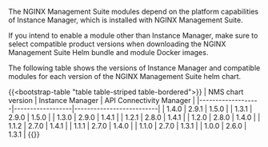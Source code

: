 The NGINX Management Suite modules depend on the platform capabilities of Instance Manager, which is installed with NGINX Management Suite.

If you intend to enable a module other than Instance Manager, make sure to select compatible product versions when downloading the NGINX Management Suite Helm bundle and module Docker images.

The following table shows the versions of Instance Manager and compatible modules for each version of the NGINX Management Suite helm chart.

{{<bootstrap-table "table table-striped table-bordered">}}
| NMS chart version | Instance Manager | API Connectivity Manager |
|-------------------|------------------|--------------------------|
| 1.4.0             | 2.9.1            | 1.5.0                    |
| 1.3.1             | 2.9.0            | 1.5.0                    |
| 1.3.0             | 2.9.0            | 1.4.1                    |
| 1.2.1             | 2.8.0            | 1.4.1                    |
| 1.2.0             | 2.8.0            | 1.4.0                    |
| 1.1.2             | 2.7.0            | 1.4.1                    |
| 1.1.1             | 2.7.0            | 1.4.0                    |
| 1.1.0             | 2.7.0            | 1.3.1                    |
| 1.0.0             | 2.6.0            | 1.3.1                    |
{{</bootstrap-table>}}
